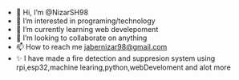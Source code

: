 - 👋 Hi, I’m @NizarSH98
- 👀 I’m interested in programing/technology
- 🌱 I’m currently learning web develepoment
- 💞️ I’m looking to collaborate on anything
- 📫 How to reach me jabernizar98@gmail.com
- ✨ I have made a fire detection and suppresion system using rpi,esp32,machine learing,python,webDeveloment and alot more
<!---
NizarSH98/NizarSH98 is a ✨ special ✨ repository because its `README.md` (this file) appears on your GitHub profile.
You can click the Preview link to take a look at your changes.
--->
